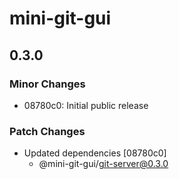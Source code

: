 # mini-git-gui

## 0.3.0

### Minor Changes

- 08780c0: Initial public release

### Patch Changes

- Updated dependencies [08780c0]
  - @mini-git-gui/git-server@0.3.0
